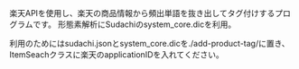 楽天APIを使用し、楽天の商品情報から頻出単語を抜き出してタグ付けするプログラムです。
形態素解析にSudachiのsystem_core.dicを利用。

利用のためにはsudachi.jsonとsystem_core.dicを./add-product-tag/に置き、ItemSeachクラスに楽天のapplicationIDを入れてください。
